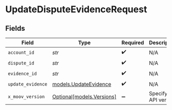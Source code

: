# UpdateDisputeEvidenceRequest


## Fields

| Field                                                | Type                                                 | Required                                             | Description                                          |
| ---------------------------------------------------- | ---------------------------------------------------- | ---------------------------------------------------- | ---------------------------------------------------- |
| `account_id`                                         | *str*                                                | :heavy_check_mark:                                   | N/A                                                  |
| `dispute_id`                                         | *str*                                                | :heavy_check_mark:                                   | N/A                                                  |
| `evidence_id`                                        | *str*                                                | :heavy_check_mark:                                   | N/A                                                  |
| `update_evidence`                                    | [models.UpdateEvidence](../models/updateevidence.md) | :heavy_check_mark:                                   | N/A                                                  |
| `x_moov_version`                                     | [Optional[models.Versions]](../models/versions.md)   | :heavy_minus_sign:                                   | Specify an API version.                              |